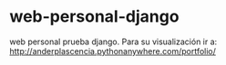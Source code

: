 # web-personal-django
web personal prueba django. 
Para su visualización ir a: http://anderplascencia.pythonanywhere.com/portfolio/

